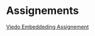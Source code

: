 <h1>Assignements</h1>

<p><a href="Basic Web Design/Video Embedding Assignment.html" target="_self"> Viedo Embeddeding Assignement</a><p/>
